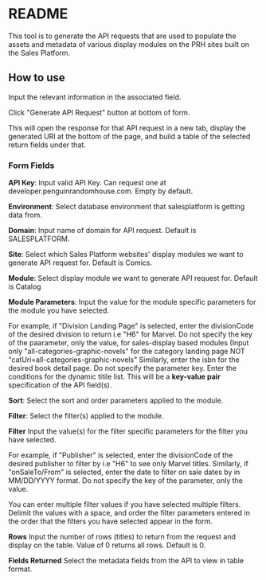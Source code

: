 # README


This tool is to generate the API requests that are used to populate the assets and metadata of various display modules on the PRH sites built on the Sales Platform.

## How to use

Input the relevant information in the associated field.

Click "Generate API Request" button at bottom of form. 

This will open the response for that API request in a new tab, display the generated URI at the bottom of the page, and build a table of the 
selected return fields under that.

### Form Fields

**API Key**: Input valid API Key. Can request one at developer.penguinrandomhouse.com. Empty by default.

**Environment**: Select database environment that salesplatform is getting data from. 

**Domain**: Input name of domain for API request. Default is SALESPLATFORM.

**Site**: Select which Sales Platform websites' display modules we want to generate API request for. Default is Comics.

**Module**: Select display module we want to generate API request for. Default is Catalog

**Module Parameters**: Input the value for the module specific parameters for the module you have selected. 

For example, if "Division Landing Page" is selected, enter the divisionCode of the desired division to return i.e "H6" for Marvel. Do not specify the key of the paarameter, only the value, for sales-display based modules (Input only "all-categories-graphic-novels" for the category landing page NOT "catUri=all-categories-graphic-novels"
Similarly, enter the isbn for the desired book detail page. Do not specify the parameter key.
Enter the conditions for the dynamic titile list. This will be a **key-value pair** specification of the API field(s).

**Sort**: Select the sort and order parameters applied to the module. 

**Filter**: Select the filter(s) applied to the module.

**Filter** Input the value(s) for the filter specific parameters for the filter you have selected.

For example, if "Publisher" is selected, enter the divisionCode of the desired publisher to filter by i.e "H6" to see only Marvel titles. 
Similarly, if "onSaleTo/From" is selected, enter the date to filter on sale dates by in MM/DD/YYYY format. 
Do not specify the key of the parameter, only the value.

You can enter multiple filter values if you have selected multiple filters. Delimit the values with a space, and order the filter parameters entered in the order that the filters you have selected appear in the form. 

**Rows** Input the number of rows (titles) to return from the request and display on the table. Value of 0 returns all rows. Default is 0. 

**Fields Returned** Select the metadata fields from the API to view in table format. 
